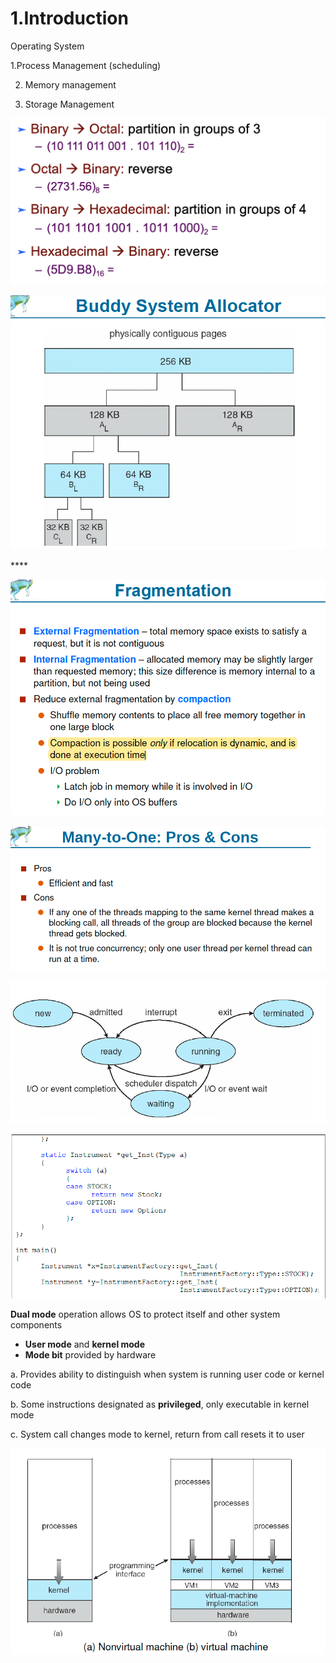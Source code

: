 # 1.Introduction

Operating System 

1.Process Management \(scheduling\) 

2. Memory management

3. Storage Management

![Performance of Various Level of Storages](../.gitbook/assets/image%20%2858%29.png)

![Storage and Device Hierarchy ](../.gitbook/assets/image%20%28136%29.png)

\*\*\*\*

![How modern computer works](../.gitbook/assets/image%20%28151%29.png)

![A dual core design](../.gitbook/assets/image%20%2889%29.png)

![Difference between Multi-processing vs Multi-programming](../.gitbook/assets/image%20%28153%29.png)

![Memory Layout of Multi-programmed System](../.gitbook/assets/image%20%2867%29.png)

**Dual mode** operation allows OS to protect itself and other system components

* **User mode** and **kernel mode** 
* **Mode bit** provided by hardware

a. Provides ability to distinguish when system is running user code or kernel code

b. Some instructions designated as **privileged**, only executable in kernel mode

c. System call changes mode to kernel, return from call resets it to user

![](../.gitbook/assets/image%20%28134%29.png)

